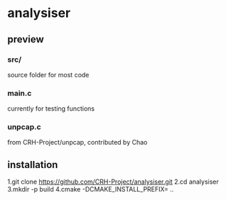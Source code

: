 # analysiser
## preview
### src/
source folder for most code
### main.c
currently for testing functions
### unpcap.c
from CRH-Project/unpcap, contributed by Chao

## installation
1.git clone https://github.com/CRH-Project/analysiser.git
2.cd analysiser
3.mkdir -p build
4.cmake -DCMAKE_INSTALL_PREFIX=<where it should be installed> ..
